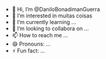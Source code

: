 - 👋 Hi, I’m @DaniloBonadimanGuerra
- 👀 I’m interested in muitas coisas 
- 🌱 I’m currently learning ...
- 💞️ I’m looking to collabora on ...
- 📫 How to reach me ...
- 😄 Pronouns: ...
- ⚡ Fun fact: ...

<!---
DaniloBonadimanGuerra/DaniloBonadimanGuerra is a ✨ special ✨ repository because its `README.md` (this file) appears on your GitHub profile.
You can click the Preview link to take a look at your changes.
--->
